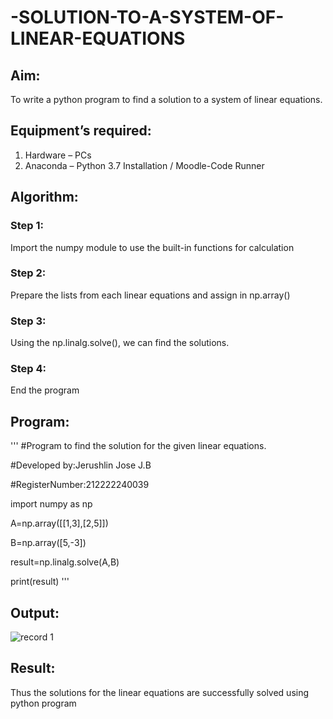 # -SOLUTION-TO-A-SYSTEM-OF-LINEAR-EQUATIONS
## Aim:
To write a python program to find a solution to a system of linear equations.
## Equipment’s required:
1. 	Hardware – PCs
2. 	Anaconda – Python 3.7 Installation / Moodle-Code Runner
## Algorithm:
### Step 1: 
Import the numpy module to use the built-in functions for calculation
### Step 2: 
Prepare the lists from each linear equations and assign in np.array()
### Step 3: 
Using the np.linalg.solve(), we can find the solutions.
### Step 4: 
End the program
## Program:

''' #Program to find the solution for the given linear equations.

#Developed by:Jerushlin Jose J.B 

#RegisterNumber:212222240039

import numpy as np

A=np.array([[1,3],[2,5]])

B=np.array([5,-3])

result=np.linalg.solve(A,B)

print(result) '''

## Output:


![record 1](https://user-images.githubusercontent.com/119475721/226398457-2ec706a1-1c5c-49ef-a5d3-69298bd3fcfb.png)



## Result: 
Thus the solutions for the linear equations are successfully solved using python program
